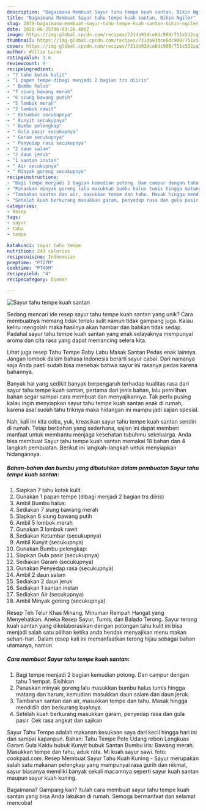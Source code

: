 ```yaml
---
description: "Bagaimana Membuat Sayur tahu tempe kuah santan, Bikin Ngiler"
title: "Bagaimana Membuat Sayur tahu tempe kuah santan, Bikin Ngiler"
slug: 2879-bagaimana-membuat-sayur-tahu-tempe-kuah-santan-bikin-ngiler
date: 2020-06-25T06:03:26.406Z
image: https://img-global.cpcdn.com/recipes/731da93dce6dc908/751x532cq70/sayur-tahu-tempe-kuah-santan-foto-resep-utama.jpg
thumbnail: https://img-global.cpcdn.com/recipes/731da93dce6dc908/751x532cq70/sayur-tahu-tempe-kuah-santan-foto-resep-utama.jpg
cover: https://img-global.cpcdn.com/recipes/731da93dce6dc908/751x532cq70/sayur-tahu-tempe-kuah-santan-foto-resep-utama.jpg
author: Willie Lucas
ratingvalue: 3.6
reviewcount: 9
recipeingredient:
- "7 tahu kotak kulit"
- "1 papan tempe dibagi menjadi 2 bagian trs diiris"
- " Bumbu halus"
- "7 siung bawang merah"
- "6 siung bawang putih"
- "5 lombok merah"
- "3 lombok rawit"
- " Ketumbar secukupnya"
- " Kunyit secukupnya"
- " Bumbu pelengkap"
- " Gula pasir secukupnya"
- " Garam secukupnya"
- " Penyedap rasa secukupnya"
- "2 daun salam"
- "2 daun jeruk"
- "1 santan instan"
- " Air secukupnya"
- " Minyak goreng secukupnya"
recipeinstructions:
- "Bagi tempe menjadi 2 bagian kemudian potong. Dan campur dengan tahu 1 tempat. Sisihkan"
- "Panaskan minyak goreng lalu masukkan bumbu halus tumis hingga matang dan harum, kemudian masukkan daun salam dan daun jeruk."
- "Tambahan santan dan air, masukkan tempe dan tahu. Masak hingga mendidih dan berkurang kuahnya."
- "Setelah kuah berkurang masukkan garam, penyedap rasa dan gula pasir. Cek rasa angkat dan sajikan"
categories:
- Resep
tags:
- sayur
- tahu
- tempe

katakunci: sayur tahu tempe 
nutrition: 243 calories
recipecuisine: Indonesian
preptime: "PT27M"
cooktime: "PT49M"
recipeyield: "4"
recipecategory: Dinner

---
```



![Sayur tahu tempe kuah santan](https://img-global.cpcdn.com/recipes/731da93dce6dc908/751x532cq70/sayur-tahu-tempe-kuah-santan-foto-resep-utama.jpg)

Sedang mencari ide resep sayur tahu tempe kuah santan yang unik? Cara membuatnya memang tidak terlalu sulit namun tidak gampang juga. Kalau keliru mengolah maka hasilnya akan hambar dan bahkan tidak sedap. Padahal sayur tahu tempe kuah santan yang enak selayaknya mempunyai aroma dan cita rasa yang dapat memancing selera kita.

Lihat juga resep Tahu Tempe Baby Labu Masak Santan Pedas enak lainnya. Jangan lombok dalam bahasa Indonesia berarti sayur cabai. Dari namanya saja Anda pasti sudah bisa menebak bahwa sayur ini rasanya pedas karena bahannya.

Banyak hal yang sedikit banyak berpengaruh terhadap kualitas rasa dari sayur tahu tempe kuah santan, pertama dari jenis bahan, lalu pemilihan bahan segar sampai cara membuat dan menyajikannya. Tak perlu pusing kalau ingin menyiapkan sayur tahu tempe kuah santan enak di rumah, karena asal sudah tahu triknya maka hidangan ini mampu jadi sajian spesial.


Nah, kali ini kita coba, yuk, kreasikan sayur tahu tempe kuah santan sendiri di rumah. Tetap berbahan yang sederhana, sajian ini dapat memberi manfaat untuk membantu menjaga kesehatan tubuhmu sekeluarga. Anda bisa membuat Sayur tahu tempe kuah santan memakai 18 bahan dan 4 langkah pembuatan. Berikut ini langkah-langkah untuk menyiapkan hidangannya.

<!--inarticleads1-->

##### Bahan-bahan dan bumbu yang dibutuhkan dalam pembuatan Sayur tahu tempe kuah santan:

1. Siapkan 7 tahu kotak kulit
1. Gunakan 1 papan tempe (dibagi menjadi 2 bagian trs diiris)
1. Ambil  Bumbu halus:
1. Sediakan 7 siung bawang merah
1. Siapkan 6 siung bawang putih
1. Ambil 5 lombok merah
1. Gunakan 3 lombok rawit
1. Sediakan  Ketumbar (secukupnya)
1. Ambil  Kunyit (secukupnya)
1. Gunakan  Bumbu pelengkap:
1. Siapkan  Gula pasir (secukupnya)
1. Sediakan  Garam (secukupnya)
1. Gunakan  Penyedap rasa (secukupnya)
1. Ambil 2 daun salam
1. Sediakan 2 daun jeruk
1. Sediakan 1 santan instan
1. Sediakan  Air (secukupnya)
1. Ambil  Minyak goreng (secukupnya)


Resep Teh Telur Khas Minang, Minuman Rempah Hangat yang Menyehatkan. Aneka Resep Sayur, Tumis, dan Balado Terong. Sayur terong kuah santan yang dikolaborasikan dengan potongan tahu kulit ini bisa menjadi salah satu pilihan ketika anda hendak menyajikan menu makan sehari-hari. Dalam resep kali ini memanfaatkan terong hijau sebagai bahan utamanya, namun. 

<!--inarticleads2-->

##### Cara membuat Sayur tahu tempe kuah santan:

1. Bagi tempe menjadi 2 bagian kemudian potong. Dan campur dengan tahu 1 tempat. Sisihkan
1. Panaskan minyak goreng lalu masukkan bumbu halus tumis hingga matang dan harum, kemudian masukkan daun salam dan daun jeruk.
1. Tambahan santan dan air, masukkan tempe dan tahu. Masak hingga mendidih dan berkurang kuahnya.
1. Setelah kuah berkurang masukkan garam, penyedap rasa dan gula pasir. Cek rasa angkat dan sajikan


Sayur Tahu Tempe adalah makanan kesukaan saya dari kecil hingga hari ini dan sampai kapanpun. Bahan: Tahu Tempe Pete Udang rebon Lengkuas Garam Gula Kaldu bubuk Kunyit bubuk Santan Bumbu iris: Bawang merah. Masukkan tempe dan tahu, aduk rata. Mi kuah sayur sawi. foto: cookpad.com. Resep Membuat Sayur Tahu Kuah Kuning - Sayur merupakan salah satu makanan pelengkap yang mempunyai rasa gurih dan nikmat, sayur biasanya memiliki banyak sekali macamnya seperti sayur kuah santan maupun sayur kuah kuning. 

Bagaimana? Gampang kan? Itulah cara membuat sayur tahu tempe kuah santan yang bisa Anda lakukan di rumah. Semoga bermanfaat dan selamat mencoba!
